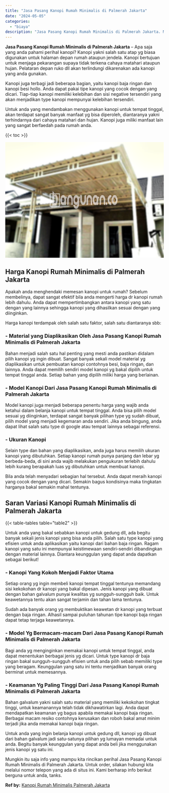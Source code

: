 ```yaml
---
title: "Jasa Pasang Kanopi Rumah Minimalis di Palmerah Jakarta"
date: "2024-05-05"
categories: 
  - "biaya"
description: "Jasa Pasang Kanopi Rumah Minimalis di Palmerah Jakarta. Mungkin itu saja info yang mampu kita rincikan perihal Jasa Pasang Kanopi Rumah Minimalis di Palmerah..."
---
```


**Jasa Pasang Kanopi Rumah Minimalis di Palmerah Jakarta** – Apa saja yang anda pahami perihal kanopi? Kanopi yakni salah satu atap yg biasa digunakan untuk halaman depan rumah ataupun jendela. Kanopi bertujuan untuk menjaga pekarangan supaya tidak terkena cahaya matahari ataupun hujan. Pelataran depan ruko dll akan terlindungi dikarenakan ada kanopi yang anda gunakan.

Kanopi juga terbagi jadi beberapa bagian, yaitu kanopi baja ringan dan kanopi besi hollo. Anda dapat pakai tipe kanopi yang cocok dengan yang dicari. Tiap-tiap kanopi memiliki kelebihan dan sisi negative tersendiri yang akan menjadikan type kanopi mempunyai kelebihan tersendiri.

Untuk anda yang mendambakan menggunakan kanopi untuk tempat tinggal, akan terdapat sangat banyak manfaat yg bisa diperoleh, diantaranya yakni terhindarnya dari cahaya matahari dan hujan. Kanopi juga miliki manfaat lain yang sangat berfaedah pada rumah anda.

{{< toc >}}

![Jasa Pasang Kanopi Rumah Minimalis di Palmerah Jakarta](/images/harga-kanopi-minimalis-17.png)

## Harga Kanopi Rumah Minimalis di Palmerah Jakarta

Apakah anda menghendaki memesan kanopi untuk rumah? Sebelum membelinya, dapat sangat efektif bila anda mengerti harga dr kanopi rumah lebih dahulu. Anda dapat mempertimbangkan antara kanopi yang satu dengan yang lainnya sehingga kanopi yang dihasilkan sesuai dengan yang diinginkan.

Harga kanopi terdampak oleh salah satu faktor, salah satu diantaranya sbb:

### \- Material yang Diaplikasikan Oleh Jasa Pasang Kanopi Rumah Minimalis di Palmerah Jakarta

Bahan menjadi salah satu hal penting yang mesti anda pastikan didalam pilih kanopi yg ingin dibuat. Sangat banyak sekali model material yg diaplikasikan untuk pembuatan kanopi contohnya besi, baja ringan, dan lainnya. Anda dapat memilih sendiri model kanopi yg bakal dipilih untuk tempat tinggal anda. Setiap bahan yang dipilih miliki harga yang berlainan.

### \- Model Kanopi Dari Jasa Pasang Kanopi Rumah Minimalis di Palmerah Jakarta

Model kanopi juga menjadi beberapa penentu harga yang wajib anda ketahui dalam belanja kanopi untuk tempat tinggal. Anda bisa pilih model sesuai yg diinginkan, terdapat sangat banyak pilihan type yg sudah dibuat, pilih model yang menjadi kegemaran anda sendiri. Jika anda bingung, anda dapat lihat salah satu type di google atau tempat lainnya sebagai referensi.

### \- Ukuran Kanopi

Selain type dan bahan yang diaplikasikan, anda juga harus memilih ukuran kanopi yang dibutuhkan. Setiap kanopi rumah punya panjang dan lebar yg berbeda-beda, di sini anda wajib melakukan pengukuran terlebih dahulu lebih kurang berapakah luas yg dibutuhkan untuk membuat kanopi.

Bila anda telah menyadari sebagian hal tersebut. Anda dapat meraih kanopi yang cocok dengan yang dicari. Semakin bagus kondisinya maka tingkatan harganya bakal semakin mahal tentunya.

## Saran Variasi Kanopi Rumah Minimalis di Palmerah Jakarta

{{< table-tables table="table2" >}}

Untuk anda yang bakal sebabkan kanopi untuk gedung dll, ada begitu banyak sekali jenis kanopi yang bisa anda pilih. Salah satu type kanopi yang efisien untuk anda aplikasikan yaitu kanopi dari bahan baja ringan. Ragam kanopi yang satu ini mempunyai keistimewaan sendiri-sendiri dibandingkan dengan material lainnya. Diantara keunggulan yang dapat anda dapatkan sebagai berikut!

### \- Kanopi Yang Kokoh Menjadi Faktor Utama

Setiap orang yg ingin membeli kanopi tempat tinggal tentunya memandang sisi kekokohan dr kanopi yang bakal dipesan. Jenis kanopi yang dibuat dengan bahan galvalum punyai kwalitas yg sungguh-sungguh baik. Untuk keawetannya tentu akan sangat terjamin dan tahan lama tentunya.

Sudah ada banyak orang yg membuktikan keawetan dr kanopi yang terbuat dengan baja ringan. Alhasil sampai puluhan tahunan tipe kanopi baja ringan dapat tetap terjaga keawetannya.

### \- Model Yg Bermacam-macam Dari Jasa Pasang Kanopi Rumah Minimalis di Palmerah Jakarta

Bagi anda yg menginginkan memakai kanopi untuk tempat tinggal, anda dapat menentukan berbagai jenis yg dicari. Untuk type kanopi dr baja ringan bakal sungguh-sungguh efisien untuk anda pilih sebab memiliki type yang beragam. Keunggulan yang satu ini tentu menjadikan banyak orang berminat untuk memesannya.

### \- Keamanan Yg Paling Tinggi Dari Jasa Pasang Kanopi Rumah Minimalis di Palmerah Jakarta

Bahan galvalum yakni salah satu material yang memiliki kekokohan tingkat tinggi, untuk keamanannya telah tidak dikhawatirkan lagi. Anda dapat mendapatkan keamanan yg bagus apabila memakai kanopi baja ringan. Berbagai macam resiko contohnya kerusakan dan roboh bakal amat minim terjadi jika anda memakai kanopi baja ringan.

Untuk anda yang ingin belanja kanopi untuk gedung dll, kanopi yg dibuat dari bahan galvalum jadi satu-satunya pilihan yg lumayan memadai untuk anda. Begitu banyak keunggulan yang dapat anda beli jika menggunakan jenis kanopi yg satu ini.

Mungkin itu saja info yang mampu kita rincikan perihal Jasa Pasang Kanopi Rumah Minimalis di Palmerah Jakarta. Untuk order, silakan hubungi kita melalui nomor telepon yang ada di situs ini. Kami berharap info berikut berguna untuk anda, tanks.

**Ref by:**  [Kanopi Rumah Minimalis Palmerah Jakarta](https://id.wikipedia.org/wiki/Kanopi)
